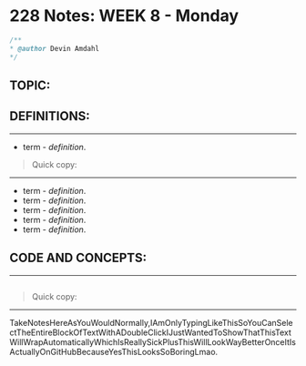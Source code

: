 # 228 Notes: **WEEK 8** - Monday

```Java
/**
* @author Devin Amdahl
*/
```
## **TOPIC:**


## **DEFINITIONS:**
---
* term - *definition*.
>Quick copy:
---
* term - *definition*.
* term - *definition*.
* term - *definition*.
* term - *definition*.
* term - *definition*.

## **CODE AND CONCEPTS:**
---
```Java

```
>Quick copy:
---
TakeNotesHereAsYouWouldNormally,IAmOnlyTypingLikeThisSoYouCanSelectTheEntireBlockOfTextWithADoubleClickIJustWantedToShowThatThisTextWillWrapAutomaticallyWhichIsReallySickPlusThisWillLookWayBetterOnceItIsActuallyOnGitHubBecauseYesThisLooksSoBoringLmao.
